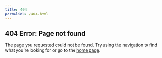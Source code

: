 ```yaml
---
title: 404
permalink: /404.html
---
```


## 404 Error: Page not found

The page you requested could not be found. Try using the navigation to find what you're looking for or go to the <a href="{{ '/' | relative_url }}" target="_self">home page</a>.